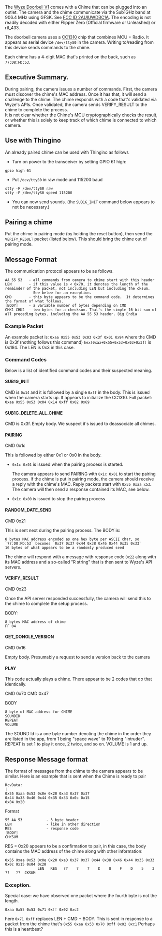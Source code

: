 The [Wyze Doorbell V1](https://www.wyze.com/products/wyze-doorbell) comes with a Chime that can be plugged into an outlet.  The camera and the chime communicate via the Sub1GHz band at 906.4 MHz using GFSK. See [FCC ID 2AUIUWDBC1A](https://fcc.report/FCC-ID/2AUIUWDBC1A/5922685).
The encoding is not readily decoded with either Flipper Zero (Official firmware or Unleashed) or rtl_433.

The doorbell camera uses a [CC1310](https://www.ti.com/product/CC1310) chip that combines MCU + Radio. It appears as serial device `/dev/ttyS0` in the camera.  Writing to/reading from this device sends commands to the chime.

Each chime has a 4-digit MAC that's printed on the back, such as `77:D8:FD:53`.

## Executive Summary.
During pairing, the camera issues a number of commands. First, the camera must discover the chime's MAC address.
Once it has that, it will send a challenge to the chime. The chime responds with a code that's validated via Wyze's APIs.
Once validated, the camera sends VERIFY_RESULT to the chime to complete the process.  
It is not clear whether the Chime's MCU cryptographically checks the result, or whether this is solely to
keep track of which chime is connected to which camera.

## Use with Thingino

An already paired chime can be used with Thingino as follows

- Turn on power to the transceiver by setting GPIO 61 high:
```
gpio high 61
```
- Put `/dev/ttyS0` in raw mode and 115200 baud
```
stty -F /dev/ttyS0 raw
stty -F /dev/ttyS0 speed 115200
```
- You can now send sounds. (the `SUB1G_INIT` command below appears to not be necessary.)

## Pairing a chime

Put the chime in pairing mode (by holding the reset button), then send the `VERIFY_RESULT` packet (listed below).
This should bring the chime out of pairing mode. 

## Message Format
The communication protocol appears to be as follows.  
```
AA 55 53   - all commands from camera to chime start with this header
LEN        - if this value is < 0x70, it denotes the length of the remainder of the packet, not including LEN but including the cksum.
             See below for an exception.
CMD        - this byte appears to be the command code.  It determines the format of what follows.
[BODY]     - a variable number of bytes depending on CMD
CHK1 CHK2  - two bytes for a checksum. That's the simple 16-bit sum of all preceding bytes, including the AA 55 53 header. Big Endia
```

### Example Packet
An example packet is:
`0xaa 0x55 0x53 0x03 0x3f 0x01 0x94`
where the CMD is 0x3f (nothing follows this command)
`hex(0xaa+0x55+0x53+0x03+0x3f)` is 0x194. The LEN is 0x3 in this case.

### Command Codes

Below is a list of identified command codes and their suspected meaning.

#### SUB1G_INIT

CMD is `0x14` and it is followed by a single `0xff` in the body. 
This is issued when the camera starts up. It appears to initialize the CC1310.
Full packet: `0xaa 0x55 0x53 0x04 0x14 0xff 0x02 0x69`

#### SUB1G_DELETE_ALL_CHIME

CMD is 0x3f.  Empty body. We suspect it's issued to deassociate all chimes.

#### PAIRING

CMD 0x1c

This is followed by either 0x1 or 0x0 in the body.

- `0x1c 0x01` is issued when the pairing process is started.

  The camera appears to send PAIRING with `0x1c 0x01` to start the pairing process. If the chime is put in pairing mode, 
  the camera should receive a reply with the chime's MAC.  Reply packets start with `0x55 0xaa x53`. The camera will then
  send a response contained its MAC, see below.

- `0x1c 0x00` is issued to stop the pairing process

#### RANDOM_DATE_SEND

CMD 0x21

This is sent next during the pairing process.
The BODY is:
```
8 bytes MAC address encoded as one hex byte per ASCII char, so `77:D8:FD:53` becomes `0x37 0x37 0x44 0x38 0x46 0x44 0x35 0x33`
16 bytes of what appears to be a randomly produced seed
```

The chime will respond with a message with response code `0x22` along with its MAC address and a so-called "R string" that is then sent to Wyze's API servers.

#### VERIFY_RESULT

CMD 0x23

Once the API server responded successfully, the camera will send this to the chime to complete the setup process.

BODY: 
```
8 bytes MAC address of chime
FF 04
```

#### GET_DONGLE_VERSION

CMD 0x16

Empty body.  Presumably a request to send a version back to the camera

#### PLAY

This code actually plays a chime. There appear to be 2 codes that do that identically.

CMD 0x70
CMD 0x47

BODY
```
8 byte of MAC address for CHIME
SOUNDID
REPEAT
VOLUME
```

The SOUND Id is a one byte number denoting the chime in the order they are listed in the app, from 1 being "space wave" to 19 being "Intruder". REPEAT is set 1 to play it once, 2 twice, and so on.
VOLUME is 1 and up.

## Response Message format

The format of messages from the chime to the camera appears to be similar. Here is an example that is sent when the Chime is ready to pair
```
RcvData:                                                                               |
0x55 0xaa 0x53 0x0e 0x20 0xa3 0x37 0x37 
0x44 0x38 0x46 0x44 0x35 0x33 0x0c 0x15
0x04 0x20 
```
Format
```
55 AA 53           - 3 byte header
LEN                - like in other direction
RES                - response code
[BODY]
CHKSUM
```

RES = 0x20 appears to be a confirmation to pair, in this case, the body contains the MAC address of the chime along with other
information:
```
0x55 0xaa 0x53 0x0e 0x20 0xa3 0x37 0x37 0x44 0x38 0x46 0x44 0x35 0x33 0x0c 0x15 0x04 0x20
               LEN   RES   ??    7    7    D    8    F    D    5    3   ??   ??  CKSUM    
```

### Exception.

Special case: we have observed one packet where the fourth byte is not the length. 

```
0xaa 0x55 0x53 0x71 0xff 0x02 0xc2
```
here `0x71 0xff` replaces LEN + CMD + BODY.
This is sent in response to a packet from the chime that's `0x55 0xaa 0x53 0x70 0xff 0x02 0xc1`
Perhaps this is a heartbeat?

